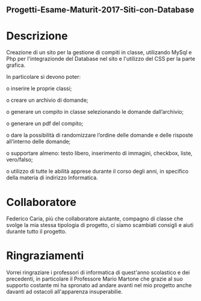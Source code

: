 ## Progetti-Esame-Maturit-2017-Siti-con-Database
# Descrizione

Creazione di un sito per la gestione di compiti in classe, utilizando MySql e Php per l'integrazionde del Database nel sito e l'utilizzo del CSS per la parte grafica.

In particolare si devono poter:

o inserire le proprie classi;

o creare un archivio di domande;

o generare un compito in classe selezionando le domande dall’archivio;

o generare un pdf del compito;

o dare la possibilità di randomizzare l’ordine delle domande e delle risposte all’interno delle domande;

o supportare almeno: testo libero, inserimento di immagini, checkbox, liste, vero/falso;

o utilizzo di tutte le abilità apprese durante il corso degli anni, in specifico della materia di indirizzo Informatica.

# Collaboratore
 Federico Caria, più che collaboratore aiutante, compagno di classe che svolge la mia stessa tipologia di progetto, ci siamo scambiati consigli e aiuti durante tutto il progetto.
 
 # Ringraziamenti
  Vorrei ringraziare i professori di informatica di quest'anno scolastico e dei precedenti, in particolare il Professore Mario Martone
  che grazie al suo supporto costante mi ha spronato ad andare avanti nel mio progetto anche davanti ad ostacoli all'apparenza insuperabilie.

